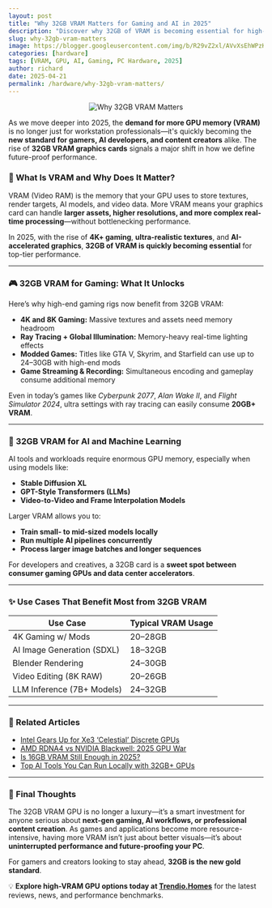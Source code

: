 ```yaml
---
layout: post
title: "Why 32GB VRAM Matters for Gaming and AI in 2025"
description: "Discover why 32GB of VRAM is becoming essential for high-end gaming, AI workloads, and creative applications in 2025. A deep dive into modern GPU memory demands."
slug: why-32gb-vram-matters
image: https://blogger.googleusercontent.com/img/b/R29vZ2xl/AVvXsEhWPzK-szd7j9jiJeAMeKzBFV7eBQqcEWD7ZKo2Ckwwy53kgifCoqSIMp4zf_NjOC0Fp3nuqCLukDHoXb6bv1ZD9Cd5aomTfGWDIzmV_F0QBn2ZLOo3vpsZX-T1LnI_KpGuwmUpj1UwFgW6v5JwXOpBUL6irroW4fQ1El-gW42FvU762sN5E0eNlQwRY3c/s1024/Why%2032GB%20VRAM%20Matters%20for%20Gaming%20and%20AI%20in%202025.webp
categories: [hardware]
tags: [VRAM, GPU, AI, Gaming, PC Hardware, 2025]
author: richard
date: 2025-04-21
permalink: /hardware/why-32gb-vram-matters/
---
```


<div style="text-align: center;">
  <img src="https://blogger.googleusercontent.com/img/b/R29vZ2xl/AVvXsEhWPzK-szd7j9jiJeAMeKzBFV7eBQqcEWD7ZKo2Ckwwy53kgifCoqSIMp4zf_NjOC0Fp3nuqCLukDHoXb6bv1ZD9Cd5aomTfGWDIzmV_F0QBn2ZLOo3vpsZX-T1LnI_KpGuwmUpj1UwFgW6v5JwXOpBUL6irroW4fQ1El-gW42FvU762sN5E0eNlQwRY3c/s1024/Why%2032GB%20VRAM%20Matters%20for%20Gaming%20and%20AI%20in%202025.webp" alt="Why 32GB VRAM Matters">
</div>

As we move deeper into 2025, the **demand for more GPU memory (VRAM)** is no longer just for workstation professionals—it's quickly becoming the **new standard for gamers, AI developers, and content creators** alike. The rise of **32GB VRAM graphics cards** signals a major shift in how we define future-proof performance.

### 🧠 What Is VRAM and Why Does It Matter?

VRAM (Video RAM) is the memory that your GPU uses to store textures, render targets, AI models, and video data. More VRAM means your graphics card can handle **larger assets, higher resolutions, and more complex real-time processing**—without bottlenecking performance.

In 2025, with the rise of **4K+ gaming**, **ultra-realistic textures**, and **AI-accelerated graphics**, **32GB of VRAM is quickly becoming essential** for top-tier performance.

---

### 🎮 32GB VRAM for Gaming: What It Unlocks

Here’s why high-end gaming rigs now benefit from 32GB VRAM:

- **4K and 8K Gaming:** Massive textures and assets need memory headroom
- **Ray Tracing + Global Illumination:** Memory-heavy real-time lighting effects
- **Modded Games:** Titles like GTA V, Skyrim, and Starfield can use up to 24–30GB with high-end mods
- **Game Streaming & Recording:** Simultaneous encoding and gameplay consume additional memory

Even in today’s games like *Cyberpunk 2077*, *Alan Wake II*, and *Flight Simulator 2024*, ultra settings with ray tracing can easily consume **20GB+ VRAM**.

---

### 🤖 32GB VRAM for AI and Machine Learning

AI tools and workloads require enormous GPU memory, especially when using models like:

- **Stable Diffusion XL**
- **GPT-Style Transformers (LLMs)**
- **Video-to-Video and Frame Interpolation Models**

Larger VRAM allows you to:

- **Train small- to mid-sized models locally**
- **Run multiple AI pipelines concurrently**
- **Process larger image batches and longer sequences**

For developers and creatives, a 32GB card is a **sweet spot between consumer gaming GPUs and data center accelerators**.

---

### ✨ Use Cases That Benefit Most from 32GB VRAM

| Use Case                     | Typical VRAM Usage |
|-----------------------------|---------------------|
| 4K Gaming w/ Mods           | 20–28GB             |
| AI Image Generation (SDXL)  | 18–32GB             |
| Blender Rendering           | 24–30GB             |
| Video Editing (8K RAW)      | 20–26GB             |
| LLM Inference (7B+ Models)  | 24–32GB             |

---

### 🔗 Related Articles

- [Intel Gears Up for Xe3 ‘Celestial’ Discrete GPUs](/hardware/intel-xe3-celestial-gpus-prevalidation/)
- [AMD RDNA4 vs NVIDIA Blackwell: 2025 GPU War](/hardware/amd-vs-nvidia-2025/)
- [Is 16GB VRAM Still Enough in 2025?](/hardware/is-16gb-vram-enough-2025/)
- [Top AI Tools You Can Run Locally with 32GB+ GPUs](/hardware/local-ai-tools-vram/)

---

### 🧩 Final Thoughts

The 32GB VRAM GPU is no longer a luxury—it’s a smart investment for anyone serious about **next-gen gaming, AI workflows, or professional content creation**. As games and applications become more resource-intensive, having more VRAM isn’t just about better visuals—it’s about **uninterrupted performance and future-proofing your PC**.

For gamers and creators looking to stay ahead, **32GB is the new gold standard**.

💡 **Explore high-VRAM GPU options today at [Trendio.Homes](https://www.trendio.homes/)** for the latest reviews, news, and performance benchmarks.


